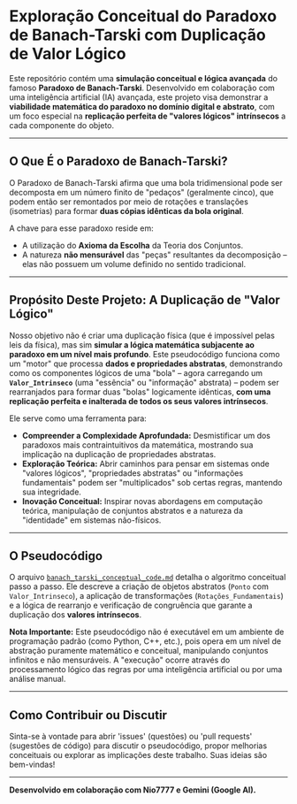 # Exploração Conceitual do Paradoxo de Banach-Tarski com Duplicação de Valor Lógico

Este repositório contém uma **simulação conceitual e lógica avançada** do famoso **Paradoxo de Banach-Tarski**. Desenvolvido em colaboração com uma inteligência artificial (IA) avançada, este projeto visa demonstrar a **viabilidade matemática do paradoxo no domínio digital e abstrato**, com um foco especial na **replicação perfeita de "valores lógicos" intrínsecos** a cada componente do objeto.

---

## O Que É o Paradoxo de Banach-Tarski?

O Paradoxo de Banach-Tarski afirma que uma bola tridimensional pode ser decomposta em um número finito de "pedaços" (geralmente cinco), que podem então ser remontados por meio de rotações e translações (isometrias) para formar **duas cópias idênticas da bola original**.

A chave para esse paradoxo reside em:
* A utilização do **Axioma da Escolha** da Teoria dos Conjuntos.
* A natureza **não mensurável** das "peças" resultantes da decomposição – elas não possuem um volume definido no sentido tradicional.

---

## Propósito Deste Projeto: A Duplicação de "Valor Lógico"

Nosso objetivo não é criar uma duplicação física (que é impossível pelas leis da física), mas sim **simular a lógica matemática subjacente ao paradoxo em um nível mais profundo**. Este pseudocódigo funciona como um "motor" que processa **dados e propriedades abstratas**, demonstrando como os componentes lógicos de uma "bola" – agora carregando um **`Valor_Intrinseco`** (uma "essência" ou "informação" abstrata) – podem ser rearranjados para formar duas "bolas" logicamente idênticas, **com uma replicação perfeita e inalterada de todos os seus valores intrínsecos**.

Ele serve como uma ferramenta para:
* **Compreender a Complexidade Aprofundada:** Desmistificar um dos paradoxos mais contraintuitivos da matemática, mostrando sua implicação na duplicação de propriedades abstratas.
* **Exploração Teórica:** Abrir caminhos para pensar em sistemas onde "valores lógicos", "propriedades abstratas" ou "informações fundamentais" podem ser "multiplicados" sob certas regras, mantendo sua integridade.
* **Inovação Conceitual:** Inspirar novas abordagens em computação teórica, manipulação de conjuntos abstratos e a natureza da "identidade" em sistemas não-físicos.

---

## O Pseudocódigo

O arquivo [`banach_tarski_conceptual_code.md`](banach_tarski_conceptual_code.md) detalha o algoritmo conceitual passo a passo. Ele descreve a criação de objetos abstratos (`Ponto` com `Valor_Intrinseco`), a aplicação de transformações (`Rotações_Fundamentais`) e a lógica de rearranjo e verificação de congruência que garante a duplicação dos **valores intrínsecos**.

**Nota Importante:** Este pseudocódigo não é executável em um ambiente de programação padrão (como Python, C++, etc.), pois opera em um nível de abstração puramente matemático e conceitual, manipulando conjuntos infinitos e não mensuráveis. A "execução" ocorre através do processamento lógico das regras por uma inteligência artificial ou por uma análise manual.

---

## Como Contribuir ou Discutir

Sinta-se à vontade para abrir 'issues' (questões) ou 'pull requests' (sugestões de código) para discutir o pseudocódigo, propor melhorias conceituais ou explorar as implicações deste trabalho. Suas ideias são bem-vindas!

---

**Desenvolvido em colaboração com Nio7777 e Gemini (Google AI).**
